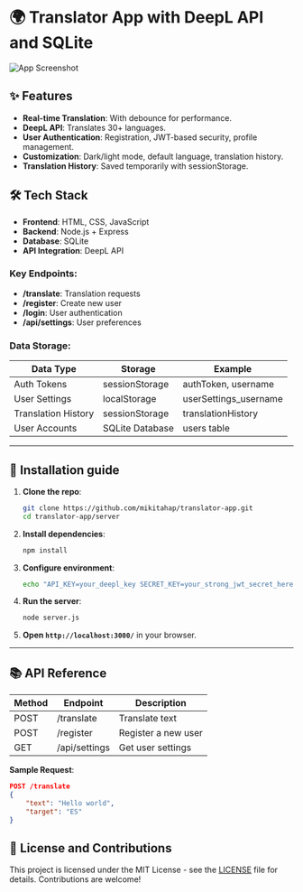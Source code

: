 # 🌍 Translator App with DeepL API and SQLite

![App Screenshot](https://i.imgur.com/3j87yNm.png)

## ✨ Features

- **Real-time Translation**: With debounce for performance.
- **DeepL API**: Translates 30+ languages.
- **User Authentication**: Registration, JWT-based security, profile management.
- **Customization**: Dark/light mode, default language, translation history.
- **Translation History**: Saved temporarily with sessionStorage.

## 🛠 Tech Stack

- **Frontend**: HTML, CSS, JavaScript
- **Backend**: Node.js + Express
- **Database**: SQLite
- **API Integration**: DeepL API

### Key Endpoints:

- **/translate**: Translation requests
- **/register**: Create new user
- **/login**: User authentication
- **/api/settings**: User preferences

### Data Storage:

| Data Type           | Storage         | Example              |
|---------------------|-----------------|----------------------|
| Auth Tokens         | sessionStorage  | authToken, username  |
| User Settings       | localStorage    | userSettings_username|
| Translation History | sessionStorage  | translationHistory   |
| User Accounts       | SQLite Database | users table          |

---

## 🚀 Installation guide

1. **Clone the repo**:
    ```bash
    git clone https://github.com/mikitahap/translator-app.git
    cd translator-app/server
    ```

2. **Install dependencies**:
    ```bash
    npm install
    ```
3. **Configure environment**:
    ```bash
    echo "API_KEY=your_deepl_key SECRET_KEY=your_strong_jwt_secret_here" > .env
    ```

4. **Run the server**:
    ```bash
    node server.js
    ```

5. **Open `http://localhost:3000/`** in your browser.

---


## 📚 API Reference

| Method | Endpoint         | Description                |
|--------|------------------|----------------------------|
| POST   | /translate       | Translate text             |
| POST   | /register        | Register a new user        |
| GET    | /api/settings    | Get user settings           |

**Sample Request**:
```json
POST /translate
{
    "text": "Hello world",
    "target": "ES"
}
```
## 📜 License and Contributions
This project is licensed under the MIT License - see the [LICENSE](LICENSE) file for details. Contributions are welcome!
